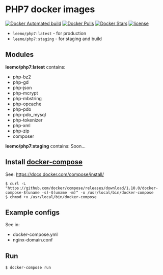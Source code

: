 # PHP7 docker images

[![Docker Automated build](https://img.shields.io/docker/automated/leemo/php7.svg?style=flat-square)](https://hub.docker.com/r/leemo/php7/)
[![Docker Pulls](https://img.shields.io/docker/pulls/leemo/php7.svg?style=flat-square)](https://hub.docker.com/r/leemo/php7/)
[![Docker Stars](https://img.shields.io/docker/stars/leemo/php7.svg?style=flat-square)](https://hub.docker.com/r/leemo/php7/)
[![license](https://img.shields.io/github/license/leemo/docker-php7.svg?style=flat-square)](https://hub.docker.com/r/leemo/php7/)

* `leemo/php7:latest` - for production
* `leemo/php7:staging` - for staging and build

## Modules
**leemo/php7:latest** contains:
* php-bz2
* php-gd
* php-json
* php-mcrypt
* php-mbstring
* php-opcache
* php-pdo
* php-pdo_mysql
* php-tokenizer
* php-xml
* php-zip
* composer

**leemo/php7:staging** contains:
Soon...

## Install [docker-compose](https://docs.docker.com/compose/)
See: https://docs.docker.com/compose/install/
```
$ curl -L "https://github.com/docker/compose/releases/download/1.10.0/docker-compose-$(uname -s)-$(uname -m)" -o /usr/local/bin/docker-compose
$ chmod +x /usr/local/bin/docker-compose
```

## Example configs
See in:
* docker-compose.yml
* nginx-domain.conf

## Run
```
$ docker-compose run
```
